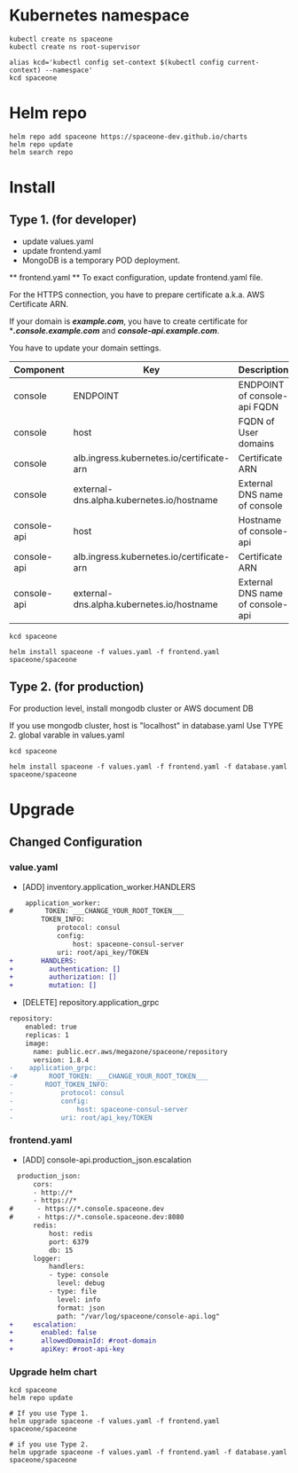 # Kubernetes namespace

~~~
kubectl create ns spaceone
kubectl create ns root-supervisor

alias kcd='kubectl config set-context $(kubectl config current-context) --namespace'
kcd spaceone
~~~

# Helm repo

~~~
helm repo add spaceone https://spaceone-dev.github.io/charts
helm repo update
helm search repo
~~~

# Install

## Type 1. (for developer)
* update values.yaml
* update frontend.yaml
* MongoDB is a temporary POD deployment.

** frontend.yaml **
To exact configuration, update frontend.yaml file.

For the HTTPS connection, you have to prepare certificate a.k.a. AWS Certificate ARN.

If your domain is ***example.com***, you have to create certificate for ****.console.example.com*** and ***console-api.example.com***.


You have to update your domain settings.

| Component |	Key 				| Description |
| --- 		| --- 				| --- |
| console	| ENDPOINT 			| ENDPOINT of console-api FQDN |
| console	| host				| FQDN of User domains |
| console	| alb.ingress.kubernetes.io/certificate-arn |  Certificate ARN |
| console 	| external-dns.alpha.kubernetes.io/hostname | External DNS name of console	|
| console-api	| host				| Hostname of console-api |
| console-api	| alb.ingress.kubernetes.io/certificate-arn |  Certificate ARN |
| console-api	| external-dns.alpha.kubernetes.io/hostname | External DNS name of console-api	|

~~~
kcd spaceone

helm install spaceone -f values.yaml -f frontend.yaml spaceone/spaceone

~~~


## Type 2. (for production)

For production level, install mongodb cluster or AWS document DB

If you use mongodb cluster,
host is "localhost" in database.yaml
Use TYPE 2. global varable in values.yaml

~~~
kcd spaceone

helm install spaceone -f values.yaml -f frontend.yaml -f database.yaml spaceone/spaceone

~~~


# Upgrade
## Changed Configuration
### value.yaml
- [ADD] inventory.application_worker.HANDLERS
```diff
    application_worker:
#        TOKEN: ___CHANGE_YOUR_ROOT_TOKEN___ 
        TOKEN_INFO:
            protocol: consul
            config:
                host: spaceone-consul-server
            uri: root/api_key/TOKEN
+       HANDLERS:
+         authentication: []
+         authorization: []
+         mutation: []
```
- [DELETE] repository.application_grpc
```diff
repository:
    enabled: true
    replicas: 1
    image:
      name: public.ecr.aws/megazone/spaceone/repository
      version: 1.8.4
-    application_grpc:
-#        ROOT_TOKEN: ___CHANGE_YOUR_ROOT_TOKEN___ 
-        ROOT_TOKEN_INFO:
-            protocol: consul
-            config:
-                host: spaceone-consul-server
-            uri: root/api_key/TOKEN
```
### frontend.yaml
- [ADD] console-api.production_json.escalation
```diff
  production_json:
      cors:
      - http://*
      - https://*
#      - https://*.console.spaceone.dev
#      - https://*.console.spaceone.dev:8080
      redis:
          host: redis
          port: 6379
          db: 15
      logger:
          handlers:
          - type: console
            level: debug
          - type: file
            level: info
            format: json
            path: "/var/log/spaceone/console-api.log"
+     escalation:
+       enabled: false
+       allowedDomainId: #root-domain
+       apiKey: #root-api-key
```

### Upgrade helm chart

~~~
kcd spaceone
helm repo update

# If you use Type 1.
helm upgrade spaceone -f values.yaml -f frontend.yaml spaceone/spaceone

# if you use Type 2.
helm upgrade spaceone -f values.yaml -f frontend.yaml -f database.yaml spaceone/spaceone
~~~
